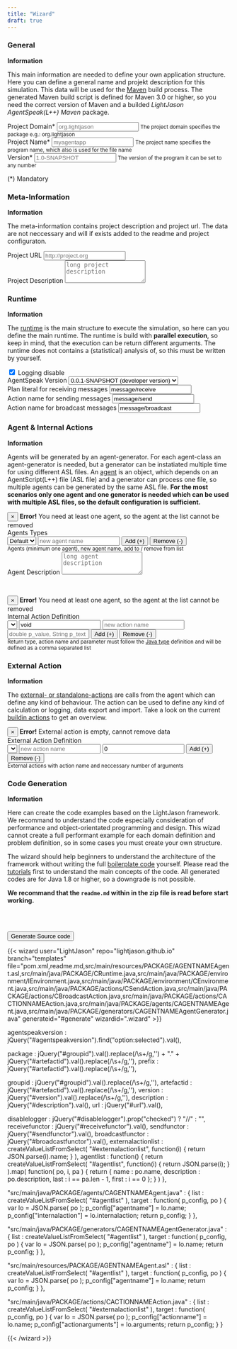 ```yaml
---
title: "Wizard"
draft: true
---
```


<div class="wizard">

<h3>General</h3>
<section>
<strong>Information</strong>
<p>This main information are needed to define your own application structure. Here you can define a general name and projekt description for this simulation. This data will be used for the <a href="https://maven.apache.org/">Maven</a> build process. The generated Maven build script is defined for Maven 3.0 or higher, so you need the correct version of Maven and a builded <i>LightJason AgentSpeak(L++) Maven</i> package.</p>
<p>
    <div class="form-group">
        <label for="groupid">Project Domain*</label>
        <input type="text" class="form-control required" id="groupid" placeholder="org.lightjason" />
        <small class="form-text text-muted">The project domain specifies the package e.g.: org.lightjason</small>
    </div>
    <div class="form-group">
        <label for="artefactid">Project Name*</label>
        <input type="text" class="form-control required" id="artefactid" placeholder="myagentapp" />
        <small class="form-text text-muted">The project name specifies the program name, which also is used for the file name</small>
    </div>
    <div class="form-group">
        <label for="version">Version*</label>
        <input type="text" class="form-control required" id="version" placeholder="1.0-SNAPSHOT" />
        <small class="form-text text-muted">The version of the program it can be set to any number</small>
    </div>
</p>
<p>(*) Mandatory</p>
</section>

<h3>Meta-Information</h3>
<section>
<strong>Information</strong>
<p>The meta-information contains project description and project url. The data are not neccessary and will if exists added to the readme and project configuraton.</p>
<p>
    <div class="form-group">
        <label for="url">Project URL</label>
        <input type="text" class="form-control" id="url" placeholder="http://project.org" />
    </div>
    <div class="form-group">
        <label for="description">Project Description</label>
        <textarea class="form-control" id="description" placeholder="long project description" rows=3></textarea>
    </div>
</p>
</section>

<h3>Runtime</h3>
<section>
<strong>Information</strong>
<p>The <a href="/tutorials/agentspeak-in-fifteen-minutes/#write-your-own-runtime">runtime</a> is the main structure to execute the simulation, so here can you define the main runtime. The runtime is build with <strong>parallel execution</strong>, so keep in mind, that the execution can be return different arguments. The runtime does not contains a (statistical) analysis of, so this must be written by yourself.</p>
<p>
    <div class="form-check">
        <label class="form-check-label">
          <input id="disablelogging" type="checkbox" class="form-check-input" checked /> Logging disable
        </label>
    </div>
    <div class="form-check">   
        <label class="form-check-label">AgentSpeak Version
            <select class="form-control" id="agentspeakversion">
                <option value="0.0.1-SNAPSHOT">0.0.1-SNAPSHOT (developer version)</option>
            </select>
        </label>            
    </div>
    <div class="form-group">
        <label for="url">Plan literal for receiving messages</label>
        <input type="text" class="form-control required" id="receivefunctor" placeholder="message/receive" value="message/receive" />
    </div>
    <div class="form-group">
        <label for="url">Action name for sending messages</label>
        <input type="text" class="form-control required" id="sendfunctor" placeholder="message/send" value="message/send" />
    </div>    
    <div class="form-group">
        <label for="url">Action name for broadcast messages</label>
        <input type="text" class="form-control required" id="broadcastfunctor" placeholder="message/broadcast" value="message/broadcast" />
    </div>     
</p>
</section>

<h3>Agent & Internal Actions</h3>
<section>
<strong>Information</strong>
<p>Agents will be generated by an agent-generator. For each agent-class an agent-generator is needed, but a generator can be instatiated multiple time for using different ASL files. An <a href="/tutorials/agentspeak-in-fifteen-minutes/#a-id-agentclass-a-agent-class">agent</a> is an object, which depends on an AgentScript(L++) file (ASL file) and a generator can process one file, so multiple agents can be generated by the same ASL file. <strong>For the most scenarios only one agent and one generator is needed which can be used with multiple ASL files, so the default configuration is sufficient.</strong>
</p>
<p>
    <div class="alert alert-danger alert-dismissible fade collapse" role="alert" id="agenterror">
        <button type="button" class="close" data-dismiss="alert" aria-label="Close">
            <span aria-hidden="true">&times;</span>
        </button>
        <strong>Error!</strong> You need at least one agent, so the agent at the list cannot be removed
    </div>
    Agents Types<br/>
    <div class="btn-toolbar" role="group" aria-label="Agent Configuration">        
        <select class="form-control" id="agentlist"><option value='{ "name" : "Default" }'>Default</option></select>
        <input type="text" class="form-control" id="newagent" placeholder="new agent name" />
        <button type="button" class="btn btn-secondary" id="addagent">Add (+)</button>
        <button type="button" class="btn btn-secondary" id="removeagent">Remove (-)</button>
    </div>
    <small class="form-text text-muted">Agents (minimum one agent), new agent name, add to / remove from list</small>
    <br/>
    <div class="form-group">
        <label for="agentdescription">Agent Description</label>
        <textarea class="form-control" id="agentdescription" placeholder="long agent description" rows=3></textarea>
    </div>
</p>
<br/>
<p>
    <div class="alert alert-danger alert-dismissible fade collapse" role="alert" id="internalactionerror">
        <button type="button" class="close" data-dismiss="alert" aria-label="Close">
            <span aria-hidden="true">&times;</span>
        </button>
        <strong>Error!</strong> You need at least one agent, so the agent at the list cannot be removed
    </div>
    Internal Action Definition<br/>
    <div class="btn-toolbar" role="group" aria-label="Agent Internal Actions">
        <select class="form-control" id="internalactionlist"></select>
        <input type="text" class="form-control" id="interalactionreturn" value="void" placeholder="void" />
        <input type="text" class="form-control" id="newinteralaction" placeholder="new action name" />
        <input type="text" class="form-control" id="interalactionparameter" placeholder="double p_value, String p_text" />
        <button type="button" class="btn btn-secondary" id="addinternalaction">Add (+)</button>
        <button type="button" class="btn btn-secondary" id="removeinternalaction">Remove (-)</button>
    </div>
    <small class="form-text text-muted">Return type, action name and parameter must follow the <a href="https://docs.oracle.com/javase/tutorial/java/javaOO/methods.html">Java type</a> definition and will be defined as a comma separated list</small>
</p>
</section>

<h3>External Action</h3>
<section>
<strong>Information</strong>
<p>
The <a href="/tutorials/actions/#what-kind-of-actions-exists">external- or standalone-actions</a> are calls from the agent which can define any kind of behaviour. The action can be used to define any kind of calculation or logging, data export and import. Take a look on the current <a href="/knowledgebase/actions/">buildin actions</a> to get an overview.
</p>
<p>
    <div class="alert alert-danger alert-dismissible fade collapse" role="alert" id="externalactionempty">
        <button type="button" class="close" data-dismiss="alert" aria-label="Close">
            <span aria-hidden="true">&times;</span>
        </button>
        <strong>Error!</strong> External action is empty, cannot remove data
    </div>
    External Action Definition<br/>
    <div class="btn-toolbar" role="group" aria-label="External Action Configuration">        
        <select class="form-control" id="externalactionlist"></select>
        <input type="text" class="form-control" id="newexternalaction" placeholder="new action name"/>
        <input type="text" class="form-control" id="argumentsexternalaction" value="0"/>
        <button type="button" class="btn btn-secondary" id="addexternalaction">Add (+)</button>
        <button type="button" class="btn btn-secondary" id="removeexternalaction">Remove (-)</button>
    </div>
    <small class="form-text text-muted">External actions with action name and neccessary number of arguments</small>
</p>
</section>

<h3>Code Generation</h3>
<section>
<strong>Information</strong><br/>
<p>Here can create the code examples based on the LightJason framework. We recommand to understand the code especially consideration of performance and object-orientated programming and design. This wizad cannot create a full performant example for each domain definition and problem definition, so in some cases you must create your own structure.</p>
<p>
The wizard should help beginners to understand the architecture of the framework without writing the full <a href="https://en.wikipedia.org/wiki/Boilerplate_code">boilerplate code</a> yourself. Please read the <a href="/tutorials">tutorials</a> first to understand the main concepts of the code. All generated codes are for Java 1.8 or higher, so a downgrade is not possible.
</p>
<p><strong>We recommand that the <code>readme.md</code> within in the zip file is read before start working.</strong></p>
<br/><br/>
<p>
<button type="button" class="btn btn-secondary btn-lg btn-block" id="generate">Generate Source code</button>
</p>
</section>

</div>

{{< wizard user="LightJason" repo="lightjason.github.io" branch="templates" file="pom.xml,readme.md,src/main/resources/PACKAGE/AGENTNAMEAgent.asl,src/main/java/PACKAGE/CRuntime.java,src/main/java/PACKAGE/environment/IEnvironment.java,src/main/java/PACKAGE/environment/CEnvironment.java,src/main/java/PACKAGE/actions/CSendAction.java,src/main/java/PACKAGE/actions/CBroadcastAction.java,src/main/java/PACKAGE/actions/CACTIONNAMEAction.java,src/main/java/PACKAGE/agents/CAGENTNAMEAgent.java,src/main/java/PACKAGE/generators/CAGENTNAMEAgentGenerator.java" generateid="#generate" wizardid=".wizard" >}}

agentspeakversion  : jQuery("#agentspeakversion").find("option:selected").val(),

package            : jQuery("#groupid").val().replace(/\s+/g,'') + "." + jQuery("#artefactid").val().replace(/\s+/g,''),
prefix             : jQuery("#artefactid").val().replace(/\s+/g,''),

groupid            : jQuery("#groupid").val().replace(/\s+/g,''),
artefactid         : jQuery("#artefactid").val().replace(/\s+/g,''),
version            : jQuery("#version").val().replace(/\s+/g,''),
description        : jQuery("#description").val(),
url                : jQuery("#url").val(),

disablelogger      : jQuery("#disablelogger").prop("checked") ? "//" : "",
receivefunctor     : jQuery("#receivefunctor").val(),
sendfunctor        : jQuery("#sendfunctor").val(),
broadcastfunctor   : jQuery("#broadcastfunctor").val(),
externalactionlist : createValueListFromSelect( "#externalactionlist", function(i) { return JSON.parse(i).name; } ),
agentlist          : function() { return createValueListFromSelect( "#agentlist", function(i) { return JSON.parse(i); } ).map( function( po, i, pa ) { return { name : po.name, description :  po.description, last : i == pa.len - 1, first : i == 0 }; } ) },


"src/main/java/PACKAGE/agents/CAGENTNAMEAgent.java" : { list : createValueListFromSelect( "#agentlist" ), target : function( p_config, po ) { var lo = JSON.parse( po ); p_config["agentname"] = lo.name; p_config["internalaction"] = lo.internalaction; return p_config; } },

"src/main/java/PACKAGE/generators/CAGENTNAMEAgentGenerator.java" : { list : createValueListFromSelect( "#agentlist" ), target : function( p_config, po ) { var lo = JSON.parse( po ); p_config["agentname"] = lo.name; return p_config; } },

"src/main/resources/PACKAGE/AGENTNAMEAgent.asl" : { list : createValueListFromSelect( "#agentlist" ), target : function( p_config, po ) { var lo = JSON.parse( po ); p_config["agentname"] = lo.name; return p_config; } },

"src/main/java/PACKAGE/actions/CACTIONNAMEAction.java" : { list : createValueListFromSelect( "#externalactionlist" ), target : function( p_config, po ) { var lo = JSON.parse( po ); p_config["actionname"] = lo.name;  p_config["actionarguments"] = lo.arguments; return p_config; } }

{{< /wizard >}}

<script>
jQuery(function() {

    // --- agent section ---------------------------------------------------------------------------------------------------
    
    jQuery("#addagent").click( function() {
    
        jQuery("#newagent").removeClass("error"); 
    
        var lc = jQuery("#newagent").val().trim();
        if ( lc.length == 0 )
            jQuery("#newagent").addClass("error");
        else
            if ( jQuery("#agentlist option[value='" + lc + "']").length > 0 )
                jQuery("#newagent").addClass("error");
            else    
            {
                jQuery("#newagent").val(null);
                jQuery("#agentlist").append( jQuery( "<option>", { value: JSON.stringify( { name : lc } ), text: lc } ) ); 
            }

    } );
    
    jQuery("#removeagent").click( function() {

        if ( jQuery("#agentlist option").length > 1 )
            jQuery("#agentlist").find("option:selected").remove(); 
        else
            jQuery("#agenterror").addClass("show");
    
    });

    jQuery("#agentdescription").change( function() {
    
        var lo_domagent = jQuery("#agentlist").find("option:selected");
        
        var lo = JSON.parse( lo_domagent.val() );
        lo.description = jQuery(this).val();
        lo_domagent.val( JSON.stringify(lo) );
    });

    jQuery("#agentlist").change( function() {
    
        jQuery("#internalactionlist").empty();
        jQuery("#agentdescription").val(null);

        var lo = JSON.parse( jQuery(this).val() );
        if ( lo.internalaction )
            lo.internalaction.forEach( function(i) { jQuery("#internalactionlist").append( jQuery( "<option>", { value: i.name, text: i.name } ) ); } );
        if ( lo.description )
            jQuery("#agentdescription").val( lo.description );
    
    });



    // --- internal action - agent section ---------------------------------------------------------------------------------
    
    jQuery("#addinternalaction").click( function() {
    
        jQuery("#interalactionreturn").removeClass("error");
        jQuery("#newinteralaction").removeClass("error"); 
    
        var lc_return = jQuery("#interalactionreturn").val().trim();
        if ( lc_return.length == 0 )
            jQuery("#interalactionreturn").addClass("error");
        
        var lc_name = jQuery("#newinteralaction").val().trim().toLowerCase();
        if ( lc_name.length == 0 )
            jQuery("#newinteralaction").addClass("error");
            
        if ( ( lc_name.length == 0 ) || ( lc_return.length == 0 ) )    
            return;
        

        var lo_agent = JSON.parse( jQuery("#agentlist").find("option:selected").val() );
        if ( a.ia(lo_agent.internalaction) )
            lo_agent.internalaction = [];
            
        lo_agent.internalaction.push({
            "name"     : lc_name,
            "return"   : lc_return,
            "argument" : jQuery("#interalactionparameter").val().trim() 
        });

        jQuery("#agentlist").find("option:selected").val( JSON.stringify( lo_agent ) ); 
        jQuery("#internalactionlist").append( jQuery( "<option>", { value: lc_name, text: lc_name } ) );

        jQuery("#interalactionparameter").val(null);
        jQuery("#interalactionreturn").val( jQuery("#interalactionreturn").attr("placeholder") );
        jQuery("#newinteralaction").val(null)
    });
    
    

    // --- external action -------------------------------------------------------------------------------------------------
    
    jQuery("#addexternalaction").click( function() {
    
        var lcName = jQuery("#newexternalaction").val().trim();
        var lnArguments = parseInt(jQuery("#argumentsexternalaction").val().trim());
        
        jQuery("#externalactionlist").append( jQuery("<option>", { value: JSON.stringify( { name : lcName, arguments: lnArguments } ), text: lcName } ) );

        jQuery("#newexternalaction").val(null);
            
    });
    
    jQuery("#removeexternalaction").click( function() {
        if ( jQuery("#externalactionlist option").length > 0 )
            jQuery("#externalactionlist").find("option:selected").remove(); 
        else
            jQuery("#externalactionempty").addClass("show");
    });
    
} );
</script>
